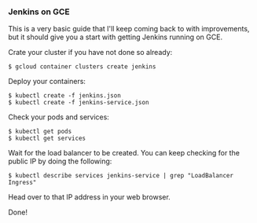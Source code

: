 ### Jenkins on GCE

This is a very basic guide that I'll keep coming back to with improvements, but
it should give you a start with getting Jenkins running on GCE.

Crate your cluster if you have not done so already:

```
$ gcloud container clusters create jenkins
```

Deploy your containers:

```
$ kubectl create -f jenkins.json
$ kubectl create -f jenkins-service.json
```

Check your pods and services:

```
$ kubectl get pods
$ kubectl get services
```

Wait for the load balancer to be created. You can keep checking for the public
IP by doing the following:

```
$ kubectl describe services jenkins-service | grep "LoadBalancer Ingress"
```

Head over to that IP address in your web browser.

Done!
